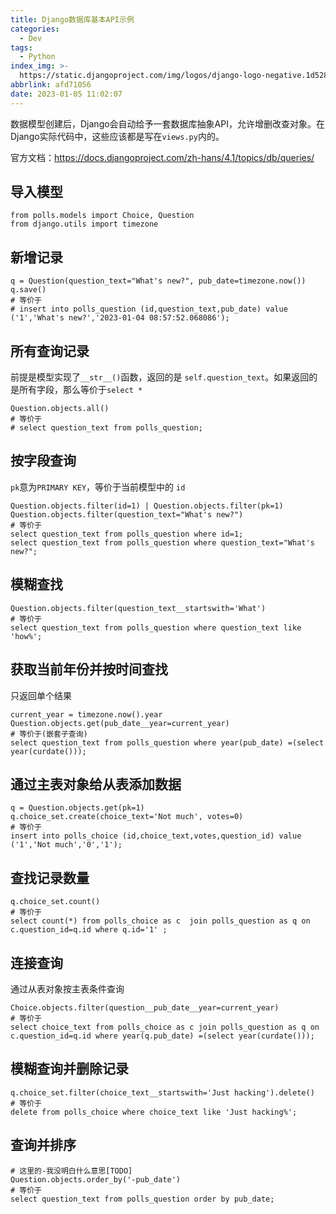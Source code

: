 ```yaml
---
title: Django数据库基本API示例
categories:
  - Dev
tags:
  - Python
index_img: >-
  https://static.djangoproject.com/img/logos/django-logo-negative.1d528e2cb5fb.png
abbrlink: afd71056
date: 2023-01-05 11:02:07
---
```


<!-- more -->
<!-- categories:Dev、Ops、Study、Sth、News、work-->
<!-- tags: 
Python、MySQL、LeetCode、机器学习、Linux、Big Data、Java、BlockChain、Docker、Web 、分布式、
Maven、数据结构、JVM、JavaScript、Crontab、Shell、Ubuntu、VPN、NodeJS、String、VM、Hadoop、
Life、树莓派、Git、Hexo、算法、运维、网络、看法、电影、美学、写作、哲学、文档、绘画、前端、
历史、政治、社会、导购
 -->
数据模型创建后，Django会自动给予一套数据库抽象API，允许增删改查对象。在Django实际代码中，这些应该都是写在`views.py`内的。

官方文档：https://docs.djangoproject.com/zh-hans/4.1/topics/db/queries/

## 导入模型

```
from polls.models import Choice, Question
from django.utils import timezone
```



## 新增记录

```
q = Question(question_text="What's new?", pub_date=timezone.now())
q.save()
# 等价于
# insert into polls_question (id,question_text,pub_date) value ('1','What's new?','2023-01-04 08:57:52.068086');
```



## 所有查询记录

前提是模型实现了`__str__()`函数，返回的是 `self.question_text`。如果返回的是所有字段，那么等价于`select * `

```
Question.objects.all()
# 等价于
# select question_text from polls_question;
```



## 按字段查询

`pk`意为`PRIMARY KEY`，等价于当前模型中的 `id`

```
Question.objects.filter(id=1) | Question.objects.filter(pk=1)
Question.objects.filter(question_text="What's new?")
# 等价于
select question_text from polls_question where id=1;
select question_text from polls_question where question_text="What's new?";
```



## 模糊查找

```
Question.objects.filter(question_text__startswith='What')
# 等价于
select question_text from polls_question where question_text like 'how%';
```



## 获取当前年份并按时间查找

只返回单个结果

```
current_year = timezone.now().year
Question.objects.get(pub_date__year=current_year)
# 等价于(嵌套子查询)
select question_text from polls_question where year(pub_date) =(select year(curdate()));
```



## 通过主表对象给从表添加数据

```
q = Question.objects.get(pk=1)
q.choice_set.create(choice_text='Not much', votes=0)
# 等价于
insert into polls_choice (id,choice_text,votes,question_id) value ('1','Not much','0','1');
```



## 查找记录数量

```
q.choice_set.count()
# 等价于
select count(*) from polls_choice as c  join polls_question as q on c.question_id=q.id where q.id='1' ;
```



## 连接查询

通过从表对象按主表条件查询

```
Choice.objects.filter(question__pub_date__year=current_year)
# 等价于
select choice_text from polls_choice as c join polls_question as q on c.question_id=q.id where year(q.pub_date) =(select year(curdate()));
```



## 模糊查询并删除记录

```
q.choice_set.filter(choice_text__startswith='Just hacking').delete()
# 等价于
delete from polls_choice where choice_text like 'Just hacking%';
```


## 查询并排序

```
# 这里的-我没明白什么意思[TODO]
Question.objects.order_by('-pub_date')
# 等价于
select question_text from polls_question order by pub_date;
```


